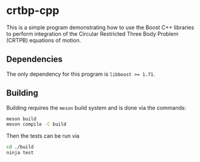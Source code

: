 # crtbp-cpp

This is a simple program demonstrating how to use the Boost C++ libraries to perform integration of the Circular Restricted Three Body Problem (CRTPB) equations of motion.

## Dependencies

The only dependency for this program is `libboost >= 1.71`.

## Building

Building requires the `meson` build system and is done via the commands:

``` sh
meson build
meson compile -C build
```

Then the tests can be run via
``` sh
cd ./build
ninja test
```

